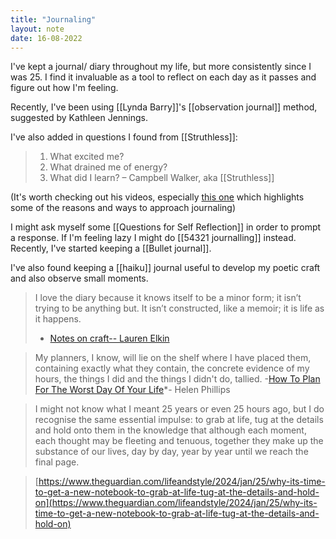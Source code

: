 ```yaml
---
title: "Journaling"
layout: note
date: 16-08-2022
---
```


I've kept a journal/ diary throughout my life, but more consistently since I was 25. I find it invaluable as a tool to reflect on each day as it passes and figure out how I'm feeling.

Recently, I've been using [[Lynda Barry]]'s [[observation journal]] method, suggested by Kathleen Jennings.

I've also added in questions I found from [[Struthless]]:

> 1. What excited me?
> 2. What drained me of energy?
> 3. What did I learn?
> – Campbell Walker, aka [[Struthless]]

(It's worth checking out his videos, especially <a href="https://youtu.be/dArgOrm98Bk" >this one</a> which highlights some of the reasons and ways to approach journaling)

I might ask myself some [[Questions for Self Reflection]] in order to prompt a response. If I'm feeling lazy I might do [[54321 journalling]] instead. Recently, I've started keeping a [[Bullet journal]].

I've also found keeping a [[haiku]] journal useful to develop my poetic craft and also observe small moments. 

> I love the diary because it knows itself to be a minor form; it isn’t trying to be anything but. It isn’t constructed, like a memoir; it is life as it happens.
> - <a href="https://granta.com/notes-on-craft-elkin/" >Notes on craft-- Lauren Elkin</a>

> My planners, I know, will lie on the shelf where I have placed them, containing exactly what they contain, the concrete evidence of my hours, the things I did and the things I didn't do, tallied.
> -<a href="https://www.buzzfeed.com/helenphillips/how-to-plan-for-the-worst-day-of-your-life" >How To Plan For The Worst Day Of Your Life</a>*- Helen Phillips

> I might not know what I meant 25 years or even 25 hours ago, but I do recognise the same essential impulse: to grab at life, tug at the details and hold onto them in the knowledge that although each moment, each thought may be fleeting and tenuous, together they make up the substance of our lives, day by day, year by year until we reach the final page.

> [https://www.theguardian.com/lifeandstyle/2024/jan/25/why-its-time-to-get-a-new-notebook-to-grab-at-life-tug-at-the-details-and-hold-on](https://www.theguardian.com/lifeandstyle/2024/jan/25/why-its-time-to-get-a-new-notebook-to-grab-at-life-tug-at-the-details-and-hold-on)
